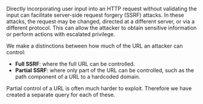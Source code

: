 Directly incorporating user input into an HTTP request without validating the input can facilitate server-side request forgery (SSRF) attacks. In these attacks, the request may be changed, directed at a different server, or via a different protocol. This can allow the attacker to obtain sensitive information or perform actions with escalated privilege.

We make a distinctions between how much of the URL an attacker can control:

* **Full SSRF**: where the full URL can be controlled.
* **Partial SSRF**: where only part of the URL can be controlled, such as the path component of a URL to a hardcoded domain.


Partial control of a URL is often much harder to exploit. Therefore we have created a separate query for each of these.

